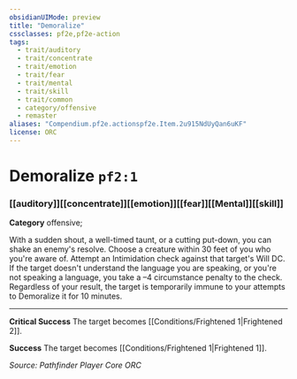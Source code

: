 ```yaml
---
obsidianUIMode: preview
title: "Demoralize"
cssclasses: pf2e,pf2e-action
tags:
  - trait/auditory
  - trait/concentrate
  - trait/emotion
  - trait/fear
  - trait/mental
  - trait/skill
  - trait/common
  - category/offensive
  - remaster
aliases: "Compendium.pf2e.actionspf2e.Item.2u915NdUyQan6uKF"
license: ORC
---
```

# Demoralize `pf2:1`

### [[auditory]][[concentrate]][[emotion]][[fear]][[Mental]][[skill]]

**Category** offensive; 




With a sudden shout, a well-timed taunt, or a cutting put-down, you can shake an enemy's resolve. Choose a creature within 30 feet of you who you're aware of. Attempt an Intimidation check against that target's Will DC. If the target doesn't understand the language you are speaking, or you're not speaking a language, you take a –4 circumstance penalty to the check. Regardless of your result, the target is temporarily immune to your attempts to Demoralize it for 10 minutes.

* * *

**Critical Success** The target becomes [[Conditions/Frightened 1|Frightened 2]].

**Success** The target becomes [[Conditions/Frightened 1|Frightened 1]].

*Source: Pathfinder Player Core*
*ORC*